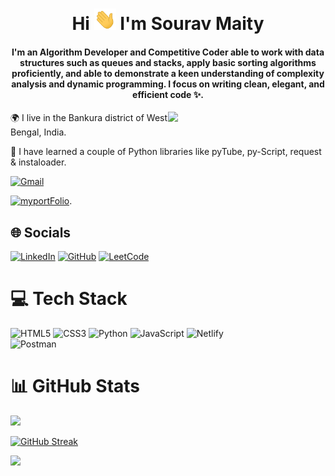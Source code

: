 
<h1 align="center">
  Hi <img src="https://raw.githubusercontent.com/ABSphreak/ABSphreak/master/gifs/Hi.gif" width="35"> I'm Sourav Maity
</h1>
<h4 align="center">
  I'm an Algorithm Developer and Competitive Coder able to work with data structures such as queues and stacks,
  apply basic sorting algorithms proficiently, and able to demonstrate a keen understanding of complexity analysis and dynamic programming.
  I focus on writing clean, elegant, and efficient code ✨.
</h4>
<!--
<img align="right" src="https://cdn.sanity.io/images/ordgikwe/production/a830c5182852e35bcd0dc07b90122f07ecd15f48-700x525.gif?w=700&h=525&auto=format" width="50%"  />
-->
<img align="right" src="https://mir-s3-cdn-cf.behance.net/project_modules/max_632/06f21a161921919.63cd7887d0a70.gif?auto=format" width="50%"  />

🌍 I live in the Bankura district of West Bengal, India.


🐍 I have learned a couple of Python libraries like pyTube, py-Script, request & instaloader.

[![Gmail](https://img.shields.io/badge/Gmail-D14836?style=for-the-badge&logo=gmail&logoColor=white)](sourav420vikrant@gmail.com)
<!--
📧 Email - sourav420vikrant@gmail.com
-->

[![myportFolio](https://img.shields.io/badge/My-PortFolio-cyan?logo=portfolio&logoColor=white)](https://sou-rav-23.github.io/Portfolio/).

## 🌐 Socials
  [![LinkedIn](https://img.shields.io/badge/LinkedIn-%230077B5.svg?logo=linkedin&logoColor=white)](https://www.linkedin.com/in/sourav6/) 
  [![GitHub](https://img.shields.io/badge/GitHub-12100E?logo=GitHub&logoColor=white)](https://github.com/sou-rav-23)
  [![LeetCode](https://img.shields.io/badge/leetcode-grey?logo=LeetCode&logoColor=f2ca44)](https://leetcode.com/sou_rav_23/)


# 💻 Tech Stack
![HTML5](https://img.shields.io/badge/HTML5-E34F26?style=for-the-badge&logo=html5&logoColor=white) 
![CSS3](https://img.shields.io/badge/CSS3-1572B6?style=for-the-badge&logo=css3&logoColor=white) 
![Python](https://img.shields.io/badge/python-%23323330.svg?style=for-the-badge&logo=python&logocolor=%23f7df1e)
![JavaScript](https://img.shields.io/badge/JavaScript-323330?style=for-the-badge&logo=javascript&logoColor=F7DF1E) 
![Netlify](https://img.shields.io/badge/netlify-%23000000.svg?style=for-the-badge&logo=netlify&logoColor=#00C7B7)  
![Postman](https://img.shields.io/badge/Postman-FF6C37?style=for-the-badge&logo=postman&logoColor=white)


# 📊 GitHub Stats
![](https://github-readme-stats.vercel.app/api?username=sou-rav-23&theme=react&hide_border=false&include_all_commits=true&count_private=false)<br/>

[![GitHub Streak](https://github-readme-streak-stats.herokuapp.com?user=sou-rav-23&theme=radical&hide_border=true&mode=weekly&card_width=504)](https://git.io/streak-stats)

![](https://github-readme-stats.vercel.app/api/top-langs/?username=sou-rav-23&theme=react&hide_border=false&include_all_commits=true&count_private=false&layout=compact)


<!--
# 💻 Tech Stack
![Express.js](https://img.shields.io/badge/express.js-%23404d59.svg?style=for-the-badge&logo=express&logoColor=%2361DAFB) 
![React](https://img.shields.io/badge/react-%2320232a.svg?style=for-the-badge&logo=react&logoColor=%2361DAFB) 
![NodeJS](https://img.shields.io/badge/node.js-6DA55F?style=for-the-badge&logo=node.js&logoColor=white) 
![React Router](https://img.shields.io/badge/React_Router-CA4245?style=for-the-badge&logo=react-router&logoColor=white) 
![Redux](https://img.shields.io/badge/redux-%23593d88.svg?style=for-the-badge&logo=redux&logoColor=white) 
![TypeScript](https://img.shields.io/badge/typescript-%23007ACC.svg?style=for-the-badge&logo=typescript&logoColor=white) 
![Next JS](https://img.shields.io/badge/Next-black?style=for-the-badge&logo=next.js&logoColor=white) 
![Chakra](https://img.shields.io/badge/chakra-%234ED1C5.svg?style=for-the-badge&logo=chakraui&logoColor=white) 
![Bootstrap](https://img.shields.io/badge/bootstrap-%23563D7C.svg?style=for-the-badge&logo=bootstrap&logoColor=white) 
![Styled Components](https://img.shields.io/badge/styled--components-DB7093?style=for-the-badge&logo=styled-components&logoColor=white) 
![Heroku](https://img.shields.io/badge/heroku-%23430098.svg?style=for-the-badge&logo=heroku&logoColor=white)

**sou-rav-23/sou-rav-23** is a ✨ _special_ ✨ repository because its `README.md` (this file) appears on your GitHub profile.

Here are some ideas to get you started:

- 🔭 I’m currently working on ...
- 🌱 I’m currently learning ...
- 👯 I’m looking to collaborate on ...
- 🤔 I’m looking for help with ...
- 💬 Ask me about ...
- 📫 How to reach me: ...
- 😄 Pronouns: ...
- ⚡ Fun fact: ...
-->
